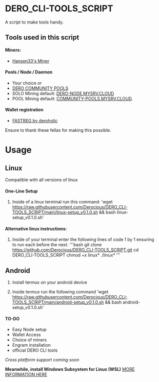 # DERO_CLI-TOOLS_SCRIPT
A script to make tools handy. 

## Tools used in this script

#### Miners:
- [Hansen33's Miner](https://github.com/Hansen333/Hansen33-s-DERO-Miner)

#### Pools / Node / Daemon
- Your choice
or
- [DERO COMMUNITY POOLS](https://twitter.com/DeroCmtyPools) 
- SOLO Mining default: [DERO-NODE.MYSRV.CLOUD](https://dero-node.mysrv.cloud)
- POOL Mining default: [COMMUNITY-POOLS.MYSRV.CLOUD](https://community-pools.mysrv.cloud). 

#### Wallet registration
- [FASTREG by deroholic](https://github.com/deroholic/fastreg)

Ensure to thank these fellas for making this possible.


 
# Usage 
## Linux 
Compatible with all versions of linux

#### One-Line Setup
1. Inside of a linux terminal run this command: 'wget https://raw.githubusercontent.com/Derocious/DERO_CLI-TOOLS_SCRIPT/main/linux-setup_v0.1.0.sh && bash linux-setup_v0.1.0.sh'

#### Alternative linux instructions:
1. Inside of your terminal enter the following lines of code 1 by 1 ensuring to run each before the next.
   '''bash
   git clone https://github.com/Derocious/DERO_CLI-TOOLS_SCRIPT.git
   cd DERO_CLI-TOOLS_SCRIPT
   chmod +x linux*
   ./linux*
   '''

## Android 
1. Install termux on your android device

2. Inside termux run the following command 
'wget https://raw.githubusercontent.com/Derocious/DERO_CLI-TOOLS_SCRIPT/main/android-setup_v0.1.0.sh && bash android-setup_v0.1.0.sh'

#### TO-DO
- Easy Node setup
- Wallet Access
- Choice of miners
- Engram  installation
- official DERO CLI tools

*Cross platform support coming soon*

**Meanwhile, install Windows Subsystem for Linux (WSL)**
[MORE INFORMATION HERE](https://learn.microsoft.com/en-us/windows/wsl/install)
